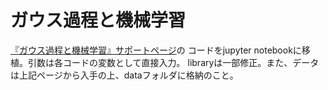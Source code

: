 # ガウス過程と機械学習

[『ガウス過程と機械学習』サポートページ](http://chasen.org/~daiti-m/gpbook/)の
コードをjupyter notebookに移植。引数は各コードの変数として直接入力。
libraryは一部修正。また、データは上記ページから入手の上、dataフォルダに格納のこと。

